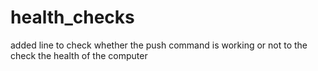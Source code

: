 # health_checks
added line to check whether the push command is working or not
to the check the health of the computer
